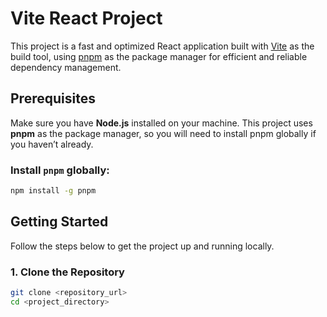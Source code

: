 # Vite React Project

This project is a fast and optimized React application built with [Vite](https://vitejs.dev/) as the build tool, using [pnpm](https://pnpm.io/) as the package manager for efficient and reliable dependency management.

## Prerequisites

Make sure you have **Node.js** installed on your machine. This project uses **pnpm** as the package manager, so you will need to install pnpm globally if you haven’t already.

### Install `pnpm` globally:
```bash
npm install -g pnpm
```

## Getting Started

Follow the steps below to get the project up and running locally.

### 1. Clone the Repository
```bash
git clone <repository_url>
cd <project_directory>

